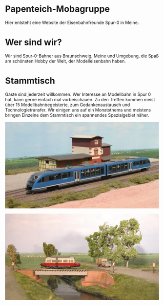 # Papenteich-Mobagruppe

Hier entsteht eine Website der Eisenbahnfreunde Spur-0 in Meine.

# Wer sind wir?

Wir sind Spur-0-Bahner aus Braunschweig, Meine und Umgebung, die Spaß am schönsten Hobby der Welt, der Modelleisenbahn haben.

# Stammtisch

Gäste sind jederzeit willkommen. Wer Interesse an Modellbahn in Spur 0 hat, kann gerne einfach mal vorbeischauen. Zu den Treffen kommen meist über 15 Modellbahnbegeisterte, zum Gedankenaustausch und Technologietransfer. Wir einigen uns auf ein Monatsthema und meistens bringen Einzelne dem Stammtisch ein spannendes Spezialgebiet näher.

![opener1](images/opener1.jpg)

![opener2](images/opener2.jpg)